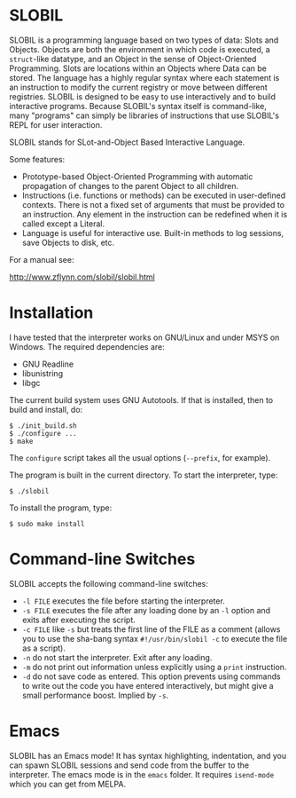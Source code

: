 # SLOBIL

SLOBIL is a programming language based on two types of data: Slots and Objects.  Objects are both the environment in which code is executed, a `struct`-like datatype, and an Object in the sense of Object-Oriented Programming. Slots are locations within an Objects where Data can be stored. The language has a highly regular syntax where each statement is an instruction to modify the current registry or move between different registries. SLOBIL is designed to be easy to use interactively and to build interactive programs.  Because SLOBIL's syntax itself is command-like, many "programs" can simply be libraries of instructions that use SLOBIL's REPL for user interaction. 

SLOBIL stands for SLot-and-Object Based Interactive Language.

Some features:

- Prototype-based Object-Oriented Programming with automatic propagation of changes to the parent Object to all children.
- Instructions (i.e. functions or methods) can be executed in user-defined contexts.  There is not a fixed set of arguments that must be provided to an instruction.  Any element in the instruction can be redefined when it is called except a Literal.
- Language is useful for interactive use.  Built-in methods to log sessions, save Objects to disk, etc.

For a manual see: 

http://www.zflynn.com/slobil/slobil.html 


# Installation

I have tested that the interpreter works on GNU/Linux and under MSYS
on Windows. The required dependencies are:

- GNU Readline 
- libunistring
- libgc

The current build system uses GNU Autotools. If that is installed,
then to build and install, do:

```
$ ./init_build.sh
$ ./configure ...
$ make
```

The `configure` script takes all the usual options (`--prefix`, for example).

The program is built in the current directory. To start the interpreter, type:
```
$ ./slobil
```

To install the program, type:
```
$ sudo make install
```

# Command-line Switches

SLOBIL accepts the following command-line switches:

- `-l FILE` executes the file before starting the interpreter.
- `-s FILE` executes the file after any loading done by an `-l` option and exits after executing the script.
- `-c FILE` like `-s` but treats the first line of the FILE as a comment (allows you to use the sha-bang syntax `#!/usr/bin/slobil -c` to execute the file as a script).
- `-n` do not start the interpreter. Exit after any loading.
- `-m` do not print out information unless explicitly using a `print` instruction.
- `-d` do not save code as entered. This option prevents using commands to write out the code you have entered interactively, but might give a small performance boost. Implied by `-s`.

# Emacs

SLOBIL has an Emacs mode! It has syntax highlighting, indentation, and you can spawn SLOBIL sessions and send code from the buffer to the interpreter. The emacs mode is in the `emacs` folder. It requires `isend-mode` which you can get from MELPA.




